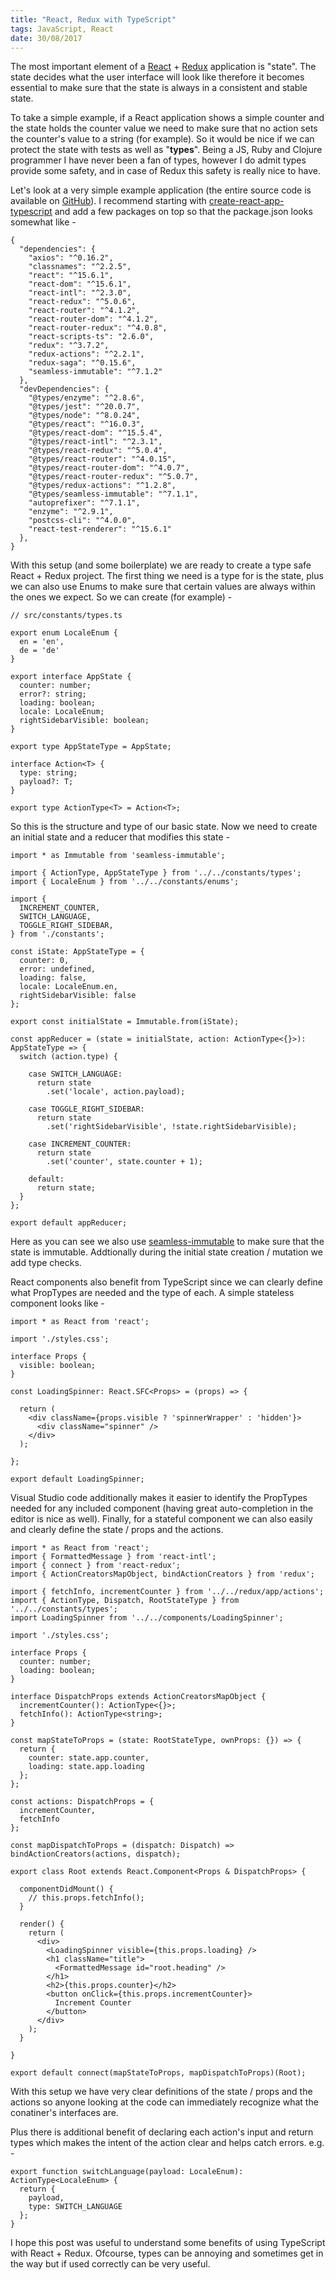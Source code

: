 ```yaml
---
title: "React, Redux with TypeScript"
tags: JavaScript, React
date: 30/08/2017
---
```


The most important element of a [React](https://facebook.github.io/react/) + [Redux](http://redux.js.org/) application is "state". The state decides what the user interface will look like therefore it becomes essential to make sure that the state is always in a consistent and stable state.

To take a simple example, if a React application shows a simple counter and the state holds the counter value we need to make sure that no action sets the counter's value to a string (for example). So it would be nice if we can protect the state with tests as well as "__types__". Being a JS, Ruby and Clojure programmer I have never been a fan of types, however I do admit types provide some safety, and in case of Redux this safety is really nice to have.

Let's look at a very simple example application (the entire source code is available on [GitHub](https://github.com/rocky-jaiswal/react-ts-starter)). I recommend starting with [create-react-app-typescript](https://github.com/wmonk/create-react-app-typescript) and add a few packages on top so that the package.json looks somewhat like -

    {
      "dependencies": {
        "axios": "^0.16.2",
        "classnames": "^2.2.5",
        "react": "^15.6.1",
        "react-dom": "^15.6.1",
        "react-intl": "^2.3.0",
        "react-redux": "^5.0.6",
        "react-router": "^4.1.2",
        "react-router-dom": "^4.1.2",
        "react-router-redux": "^4.0.8",
        "react-scripts-ts": "2.6.0",
        "redux": "^3.7.2",
        "redux-actions": "^2.2.1",
        "redux-saga": "^0.15.6",
        "seamless-immutable": "^7.1.2"
      },
      "devDependencies": {
        "@types/enzyme": "^2.8.6",
        "@types/jest": "^20.0.7",
        "@types/node": "^8.0.24",
        "@types/react": "^16.0.3",
        "@types/react-dom": "^15.5.4",
        "@types/react-intl": "^2.3.1",
        "@types/react-redux": "^5.0.4",
        "@types/react-router": "^4.0.15",
        "@types/react-router-dom": "^4.0.7",
        "@types/react-router-redux": "^5.0.7",
        "@types/redux-actions": "^1.2.8",
        "@types/seamless-immutable": "^7.1.1",
        "autoprefixer": "^7.1.1",
        "enzyme": "^2.9.1",
        "postcss-cli": "^4.0.0",
        "react-test-renderer": "^15.6.1"
      },
    }

With this setup (and some boilerplate) we are ready to create a type safe React + Redux project. The first thing we need is a type for is the state, plus we can also use Enums to make sure that certain values are always within the ones we expect. So we can create (for example) -


    // src/constants/types.ts

    export enum LocaleEnum {
      en = 'en',
      de = 'de'
    }

    export interface AppState {
      counter: number;
      error?: string;
      loading: boolean;
      locale: LocaleEnum;
      rightSidebarVisible: boolean;
    }

    export type AppStateType = AppState;

    interface Action<T> {
      type: string;
      payload?: T;
    }

    export type ActionType<T> = Action<T>;

So this is the structure and type of our basic state. Now we need to create an initial state and a reducer that modifies this state -

    import * as Immutable from 'seamless-immutable';

    import { ActionType, AppStateType } from '../../constants/types';
    import { LocaleEnum } from '../../constants/enums';

    import {
      INCREMENT_COUNTER,
      SWITCH_LANGUAGE,
      TOGGLE_RIGHT_SIDEBAR,
    } from './constants';

    const iState: AppStateType = {
      counter: 0,
      error: undefined,
      loading: false,
      locale: LocaleEnum.en,
      rightSidebarVisible: false
    };

    export const initialState = Immutable.from(iState);

    const appReducer = (state = initialState, action: ActionType<{}>): AppStateType => {
      switch (action.type) {

        case SWITCH_LANGUAGE:
          return state
            .set('locale', action.payload);

        case TOGGLE_RIGHT_SIDEBAR:
          return state
            .set('rightSidebarVisible', !state.rightSidebarVisible);

        case INCREMENT_COUNTER:
          return state
            .set('counter', state.counter + 1);

        default:
          return state;
      }
    };

    export default appReducer;

Here as you can see we also use [seamless-immutable](https://github.com/rtfeldman/seamless-immutable) to make sure that the state is immutable. Addtionally during the initial state creation / mutation we add type checks.

React components also benefit from TypeScript since we can clearly define what PropTypes are needed and the type of each. A simple stateless component looks like -

    import * as React from 'react';

    import './styles.css';

    interface Props {
      visible: boolean;
    }

    const LoadingSpinner: React.SFC<Props> = (props) => {

      return (
        <div className={props.visible ? 'spinnerWrapper' : 'hidden'}>
          <div className="spinner" />
        </div>
      );

    };

    export default LoadingSpinner;

Visual Studio code additionally makes it easier to identify the PropTypes needed for any included component (having great auto-completion in the editor is nice as well). Finally, for a stateful component we can also easily and clearly define the state / props and the actions.

    import * as React from 'react';
    import { FormattedMessage } from 'react-intl';
    import { connect } from 'react-redux';
    import { ActionCreatorsMapObject, bindActionCreators } from 'redux';

    import { fetchInfo, incrementCounter } from '../../redux/app/actions';
    import { ActionType, Dispatch, RootStateType } from '../../constants/types';
    import LoadingSpinner from '../../components/LoadingSpinner';

    import './styles.css';

    interface Props {
      counter: number;
      loading: boolean;
    }

    interface DispatchProps extends ActionCreatorsMapObject {
      incrementCounter(): ActionType<{}>;
      fetchInfo(): ActionType<string>;
    }

    const mapStateToProps = (state: RootStateType, ownProps: {}) => {
      return {
        counter: state.app.counter,
        loading: state.app.loading
      };
    };

    const actions: DispatchProps = {
      incrementCounter,
      fetchInfo
    };

    const mapDispatchToProps = (dispatch: Dispatch) => bindActionCreators(actions, dispatch);

    export class Root extends React.Component<Props & DispatchProps> {

      componentDidMount() {
        // this.props.fetchInfo();
      }

      render() {
        return (
          <div>
            <LoadingSpinner visible={this.props.loading} />
            <h1 className="title">
              <FormattedMessage id="root.heading" />
            </h1>
            <h2>{this.props.counter}</h2>
            <button onClick={this.props.incrementCounter}>
              Increment Counter
            </button>
          </div>
        );
      }

    }

    export default connect(mapStateToProps, mapDispatchToProps)(Root);

With this setup we have very clear definitions of the state / props and the actions so anyone looking at the code can immediately recognize what the conatiner's interfaces are.

Plus there is additional benefit of declaring each action's input and return types which makes the intent of the action clear and helps catch errors. e.g. -

    export function switchLanguage(payload: LocaleEnum): ActionType<LocaleEnum> {
      return {
        payload,
        type: SWITCH_LANGUAGE
      };
    }


I hope this post was useful to understand some benefits of using TypeScript with React + Redux. Ofcourse, types can be annoying and sometimes get in the way but if used correctly can be very useful.
